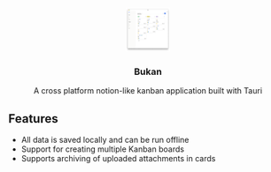 <!-- Improved compatibility of back to top link: See: https://github.com/othneildrew/Best-README-Template/pull/73 -->

<a name="readme-top"></a>

<!--
*** Thanks for checking out the Best-README-Template. If you have a suggestion
*** that would make this better, please fork the repo and create a pull request
*** or simply open an issue with the tag "enhancement".
*** Don't forget to give the project a star!
*** Thanks again! Now go create something AMAZING! :D
-->

<!-- PROJECT SHIELDS -->
<!--
*** I'm using markdown "reference style" links for readability.
*** Reference links are enclosed in brackets [ ] instead of parentheses ( ).
*** See the bottom of this document for the declaration of the reference variables
*** for contributors-url, forks-url, etc. This is an optional, concise syntax you may use.
*** https://www.markdownguide.org/basic-syntax/#reference-style-links
-->

<!-- PROJECT LOGO -->
<br />
<div align="center">
  <a href="https://github.com/othneildrew/Best-README-Template">
    <img src="images/img.png" alt="Logo" width="80" height="80">
  </a>

  <h3 align="center">Bukan</h3>

  <p align="center">
    A cross platform notion-like kanban application built with Tauri
  </p>
</div>

<!-- ABOUT THE PROJECT -->

## Features

-   All data is saved locally and can be run offline
-   Support for creating multiple Kanban boards
-   Supports archiving of uploaded attachments in cards
